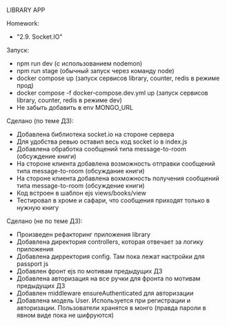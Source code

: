 LIBRARY APP

Homework: 
- "2.9. Socket.IO"

Запуск:
- npm run dev (с использованием nodemon)
- npm run stage (обычный запуск через команду node)
- docker compose up (запуск сервисов library, counter, redis в режиме прод)
- docker compose -f docker-compose.dev.yml up (запуск сервисов library, counter, redis в режиме dev)
- Не забыть добавить в env MONGO_URL

Сделано (по теме ДЗ):
- Добавлена библиотека socket.io на стороне сервера
- Для удобства ревью оставил весь код socket io в index.js
- Добавлена обработка сообщений типа message-to-room (обсуждение книги)
- На стороне клиента добавлена возможность отправки сообщений типа message-to-room (обсуждание книги)
- На стороне клиента добавлена вохможность получения сообщений типа message-to-room (обсуждение книги)
- Код встроен в шаблон ejs views/books/view
- Тестировал в хроме и сафари, что сообщения приходят только в нужную книгу


Сделано (не по теме ДЗ):
- Произведен рефакторинг приложения library
- Добавлена директория controllers, которая отвечает за логику приложения
- Добавлена дирректория config. Там пока лежат настройки для passport js
- Добавлен фронт ejs по мотивам предыдущих ДЗ
- Добавлена авторизация на все ручки для фронта по мотивам предыдущих ДЗ
- Добавлен middleware ensureAuthenticated для авторизации
- Добавлена модель User. Используется при регистрации и авторизации. Пользователи хранятся в монго (правда пароли в явном виде пока не шифруются)
